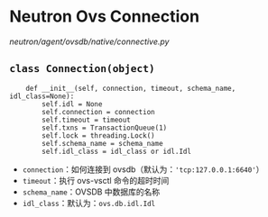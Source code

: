 # Neutron Ovs Connection

*neutron/agent/ovsdb/native/connective.py*

## `class Connection(object)`

```
    def __init__(self, connection, timeout, schema_name, idl_class=None):
        self.idl = None
        self.connection = connection
        self.timeout = timeout
        self.txns = TransactionQueue(1)
        self.lock = threading.Lock()
        self.schema_name = schema_name
        self.idl_class = idl_class or idl.Idl
```

* `connection`：如何连接到 ovsdb（默认为：`'tcp:127.0.0.1:6640'`）
* `timeout`：执行 ovs-vsctl 命令的超时时间
* `schema_name`：OVSDB 中数据库的名称
* `idl_class`：默认为：`ovs.db.idl.Idl`
 


